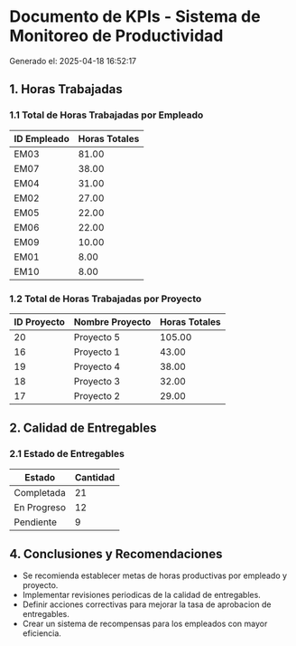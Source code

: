 # Documento de KPIs - Sistema de Monitoreo de Productividad

Generado el: 2025-04-18 16:52:17

## 1. Horas Trabajadas

### 1.1 Total de Horas Trabajadas por Empleado

| ID Empleado | Horas Totales |
|-------------|---------------|
| EM03 | 81.00 |
| EM07 | 38.00 |
| EM04 | 31.00 |
| EM02 | 27.00 |
| EM05 | 22.00 |
| EM06 | 22.00 |
| EM09 | 10.00 |
| EM01 | 8.00 |
| EM10 | 8.00 |

### 1.2 Total de Horas Trabajadas por Proyecto

| ID Proyecto | Nombre Proyecto | Horas Totales |
|-------------|-----------------|---------------|
| 20 | Proyecto 5 | 105.00 |
| 16 | Proyecto 1 | 43.00 |
| 19 | Proyecto 4 | 38.00 |
| 18 | Proyecto 3 | 32.00 |
| 17 | Proyecto 2 | 29.00 |

## 2. Calidad de Entregables

### 2.1 Estado de Entregables

| Estado | Cantidad |
|--------|----------|
| Completada | 21 |
| En Progreso | 12 |
| Pendiente | 9 |

## 4. Conclusiones y Recomendaciones

- Se recomienda establecer metas de horas productivas por empleado y proyecto.
- Implementar revisiones periodicas de la calidad de entregables.
- Definir acciones correctivas para mejorar la tasa de aprobacion de entregables.
- Crear un sistema de recompensas para los empleados con mayor eficiencia.
